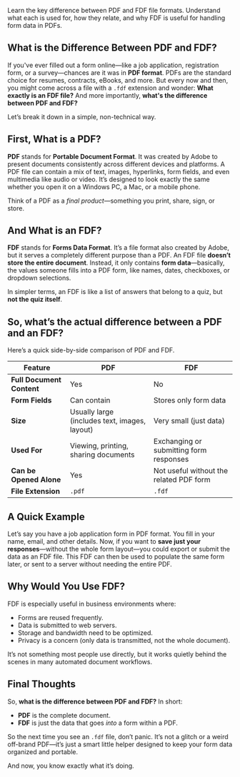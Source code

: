 Learn the key difference between PDF and FDF file formats. Understand what each is used for, how they relate, and why FDF is useful for handling form data in PDFs.

## What is the Difference Between PDF and FDF?

If you've ever filled out a form online—like a job application, registration form, or a survey—chances are it was in **PDF format**. PDFs are the standard choice for resumes, contracts, eBooks, and more. But every now and then, you might come across a file with a `.fdf` extension and wonder: **What exactly is an FDF file?** And more importantly, **what's the difference between PDF and FDF?**

Let’s break it down in a simple, non-technical way.

## First, What is a PDF?

**PDF** stands for **Portable Document Format**. It was created by Adobe to present documents consistently across different devices and platforms. A PDF file can contain a mix of text, images, hyperlinks, form fields, and even multimedia like audio or video. It’s designed to look exactly the same whether you open it on a Windows PC, a Mac, or a mobile phone.

Think of a PDF as a _final product_—something you print, share, sign, or store.

## And What is an FDF?

**FDF** stands for **Forms Data Format**. It’s a file format also created by Adobe, but it serves a completely different purpose than a PDF. An FDF file **doesn’t store the entire document**. Instead, it only contains **form data**—basically, the values someone fills into a PDF form, like names, dates, checkboxes, or dropdown selections.

In simpler terms, an FDF is like a list of answers that belong to a quiz, but **not the quiz itself**.

## So, what’s the actual difference between a PDF and an FDF?

Here’s a quick side-by-side comparison of PDF and FDF.

| Feature                   | PDF                                           | FDF                                        |
| ------------------------- | --------------------------------------------- | ------------------------------------------ |
| **Full Document Content** | Yes                                         | No                                       |
| **Form Fields**           | Can contain                                 | Stores only form data                    |
| **Size**                  | Usually large (includes text, images, layout) | Very small (just data)                     |
| **Used For**              | Viewing, printing, sharing documents          | Exchanging or submitting form responses    |
| **Can be Opened Alone**   | Yes                                         | Not useful without the related PDF form |
| **File Extension**        | `.pdf`                                        | `.fdf`                                     |

## A Quick Example

Let’s say you have a job application form in PDF format. You fill in your name, email, and other details. Now, if you want to **save just your responses**—without the whole form layout—you could export or submit the data as an FDF file. This FDF can then be used to populate the same form later, or sent to a server without needing the entire PDF.

## Why Would You Use FDF?

FDF is especially useful in business environments where:

* Forms are reused frequently.
* Data is submitted to web servers.
* Storage and bandwidth need to be optimized.
* Privacy is a concern (only data is transmitted, not the whole document).

It’s not something most people use directly, but it works quietly behind the scenes in many automated document workflows.

## Final Thoughts

So, **what is the difference between PDF and FDF?** In short:

-   **PDF** is the complete document.   
-   **FDF** is just the data that goes _into_ a form within a PDF.

So the next time you see an `.fdf` file, don’t panic. It’s not a glitch or a weird off-brand PDF—it’s just a smart little helper designed to keep your form data organized and portable.

And now, you know exactly what it’s doing.
